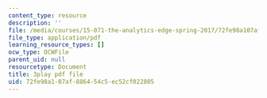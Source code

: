 ```yaml
---
content_type: resource
description: ''
file: /media/courses/15-071-the-analytics-edge-spring-2017/72fe98a107af886454c5ec52cf022805_6Rl8scykyEQ.pdf
file_type: application/pdf
learning_resource_types: []
ocw_type: OCWFile
parent_uid: null
resourcetype: Document
title: 3play pdf file
uid: 72fe98a1-07af-8864-54c5-ec52cf022805
---
```


